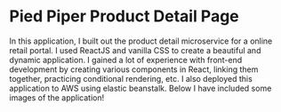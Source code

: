 # Pied Piper Product Detail Page

In this application, I built out the product detail microservice for a online retail portal. I used ReactJS and vanilla CSS to create a beautiful and dynamic application. I gained a lot of experience with front-end development by creating various components in React, linking them together, practicing conditional rendering, etc. I also deployed this application to AWS using elastic beanstalk. Below I have included some images of the application!



